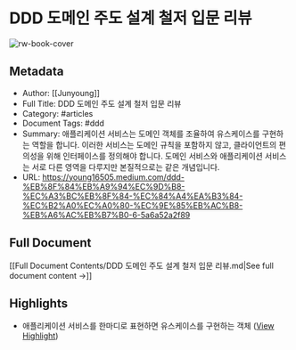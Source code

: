 # DDD 도메인 주도 설계 철저 입문 리뷰

![rw-book-cover](https://miro.medium.com/v2/da:true/bd978bb536350a710e8efb012513429cabdc4c28700604261aeda246d0f980b7)

## Metadata
- Author: [[Junyoung]]
- Full Title: DDD 도메인 주도 설계 철저 입문 리뷰
- Category: #articles
- Document Tags:  #ddd 
- Summary: 애플리케이션 서비스는 도메인 객체를 조율하여 유스케이스를 구현하는 역할을 합니다. 이러한 서비스는 도메인 규칙을 포함하지 않고, 클라이언트의 편의성을 위해 인터페이스를 정의해야 합니다. 도메인 서비스와 애플리케이션 서비스는 서로 다른 영역을 다루지만 본질적으로는 같은 개념입니다.
- URL: https://young16505.medium.com/ddd-%EB%8F%84%EB%A9%94%EC%9D%B8-%EC%A3%BC%EB%8F%84-%EC%84%A4%EA%B3%84-%EC%B2%A0%EC%A0%80-%EC%9E%85%EB%AC%B8-%EB%A6%AC%EB%B7%B0-6-5a6a52a2f89

## Full Document
[[Full Document Contents/DDD 도메인 주도 설계 철저 입문 리뷰.md|See full document content →]]

## Highlights
- 애플리케이션 서비스를 한마디로 표현하면 유스케이스를 구현하는 객체 ([View Highlight](https://read.readwise.io/read/01jvvf97n9r68aarfkg5gvs8f3))
